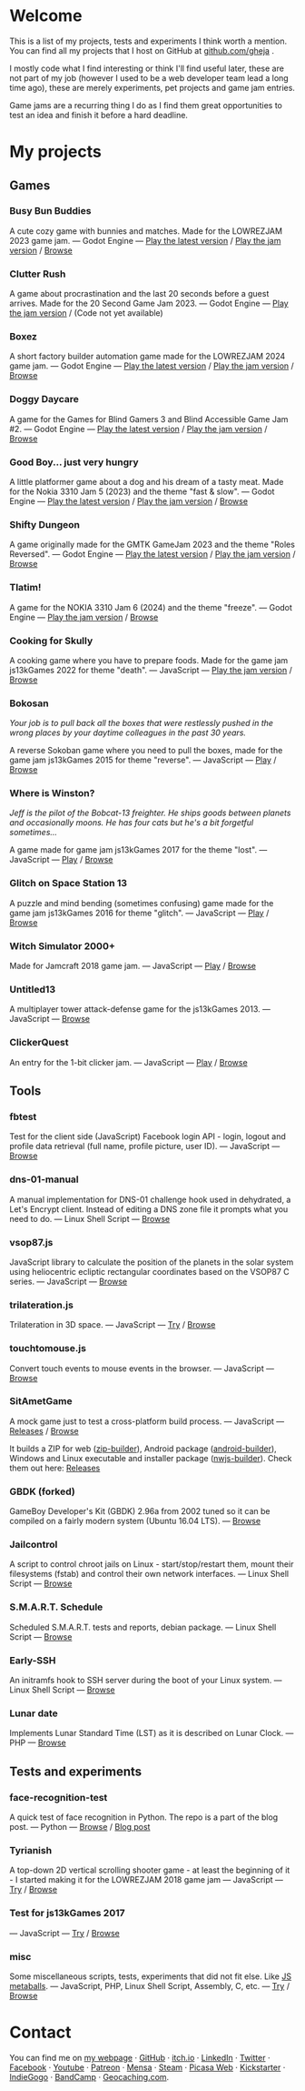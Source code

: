 # Welcome

This is a list of my projects, tests and experiments I think worth a mention. You can find all my projects that I host on GitHub at [github.com/gheja](https://github.com/gheja) .

I mostly code what I find interesting or think I'll find useful later, these are not part of my job (however I used to be a web developer team lead a long time ago), these are merely experiments, pet projects and game jam entries.

Game jams are a recurring thing I do as I find them great opportunities to test an idea and finish it before a hard deadline.

# My projects

## Games

### Busy Bun Buddies

A cute cozy game with bunnies and matches. Made for the LOWREZJAM 2023 game jam.
— Godot Engine
— [Play the latest version](https://gheja.itch.io/busy-bun-buddies-latest)
/ [Play the jam version](https://gheja.itch.io/busy-bun-buddies)
/ [Browse](https://github.com/gheja/busy-bun-buddies)

### Clutter Rush

A game about procrastination and the last 20 seconds before a guest arrives. Made for the 20 Second Game Jam 2023.
— Godot Engine
— [Play the jam version](https://gheja.itch.io/clutter-rush)
/ (Code not yet available)

### Boxez

A short factory builder automation game made for the LOWREZJAM 2024 game jam.
— Godot Engine
— [Play the latest version](https://gheja.itch.io/boxez-latest)
/ [Play the jam version](https://gheja.itch.io/boxez)
/ [Browse](https://github.com/gheja/boxez)

### Doggy Daycare

A game for the Games for Blind Gamers 3 and Blind Accessible Game Jam #2.
— Godot Engine
— [Play the latest version](https://gheja.itch.io/doggy-daycare-latest)
/ [Play the jam version](https://gheja.itch.io/doggy-daycare)
/ [Browse](https://github.com/gheja/doggy-daycare)

### Good Boy... just very hungry

A little platformer game about a dog and his dream of a tasty meat. Made for the Nokia 3310 Jam 5 (2023) and the theme "fast & slow".
— Godot Engine
— [Play the latest version](https://gheja.itch.io/good-boy-just-very-hungry-latest)
/ [Play the jam version](https://gheja.itch.io/good-boy-just-very-hungry)
/ [Browse](https://github.com/gheja/good-boy-just-very-hungry)

### Shifty Dungeon

A game originally made for the GMTK GameJam 2023 and the theme "Roles Reversed".
— Godot Engine
— [Play the latest version](https://gheja.itch.io/shifty-dungeon-latest)
/ [Play the jam version](https://gheja.itch.io/shifty-dungeon)
/ [Browse](https://github.com/gheja/shifty-dungeon)

### Tlatim!

A game for the NOKIA 3310 Jam 6 (2024) and the theme "freeze".
— Godot Engine
— [Play the jam version](https://gheja.itch.io/tlatim)
/ [Browse](https://github.com/gheja/tlatim)

### Cooking for Skully

A cooking game where you have to prepare foods. Made for the game jam js13kGames 2022 for theme "death".
— JavaScript
— [Play the jam version](https://gheja.itch.io/cooking-for-skully)
/ [Browse](https://github.com/gheja/js13k2022)

### Bokosan

*Your job is to pull back all the boxes that were restlessly pushed in the wrong places by your daytime colleagues in the past 30 years.*

A reverse Sokoban game where you need to pull the boxes, made for the game jam js13kGames 2015 for theme "reverse".
— JavaScript
— [Play](http://bokosan.net)
/ [Browse](https://github.com/gheja/bokosan)

### Where is Winston?

*Jeff is the pilot of the Bobcat-13 freighter. He ships goods between planets and occasionally moons. He has four cats but he's a bit forgetful sometimes...*

A game made for game jam js13kGames 2017 for the theme "lost".
— JavaScript
— [Play](https://gheja.itch.io/where-is-winston)
/ [Browse](https://github.com/gheja/lost13k)

### Glitch on Space Station 13

A puzzle and mind bending (sometimes confusing) game made for the game jam js13kGames 2016 for theme "glitch".
— JavaScript
— [Play](https://gheja.itch.io/glitch-on-space-station-13)
/ [Browse](https://github.com/gheja/glitch13k)

### Witch Simulator 2000+

Made for Jamcraft 2018 game jam.
— JavaScript
— [Play](https://gheja.itch.io/witch-simulator-2000-plus)
/ [Browse](https://github.com/gheja/jamcraft2018)

### Untitled13

A multiplayer tower attack-defense game for the js13kGames 2013.
— JavaScript
— [Browse](https://github.com/gheja/untitled13)

### ClickerQuest

An entry for the 1-bit clicker jam.
— JavaScript
— [Play](https://gheja.itch.io/clickerquest-wip)
/ [Browse](https://github.com/gheja/clickerquest)

## Tools

### fbtest

Test for the client side (JavaScript) Facebook login API - login, logout and profile data retrieval (full name, profile picture, user ID).
— JavaScript
— [Browse](https://github.com/gheja/fbtest)

### dns-01-manual

A manual implementation for DNS-01 challenge hook used in dehydrated, a Let's Encrypt client. Instead of editing a DNS zone file it prompts what you need to do.
— Linux Shell Script
— [Browse](https://github.com/gheja/dns-01-manual)

### vsop87.js

JavaScript library to calculate the position of the planets in the solar system using heliocentric ecliptic rectangular coordinates based on the VSOP87 C series.
— JavaScript
— [Browse](https://github.com/gheja/vsop87.js)

### trilateration.js

Trilateration in 3D space.
— JavaScript
— [Try](https://gheja.github.io/trilateration.js)
/ [Browse](https://github.com/gheja/trilateration.js)

### touchtomouse.js

Convert touch events to mouse events in the browser.
— JavaScript
— [Browse](https://github.com/gheja/touchtomouse.js)

### SitAmetGame

A mock game just to test a cross-platform build process.
— JavaScript
— [Releases](https://github.com/gheja/sitametgame/releases)
/ [Browse](https://github.com/gheja/sitametgame)

It builds a ZIP for web ([zip-builder](https://github.com/gheja/zip-builder)), Android package ([android-builder](https://github.com/gheja/android-builder)), Windows and Linux executable and installer package ([nwjs-builder](https://github.com/gheja/nwjs-builder)). Check them out here: [Releases](https://github.com/gheja/sitametgame/releases)

### GBDK (forked)

GameBoy Developer's Kit (GBDK) 2.96a from 2002 tuned so it can be compiled on a fairly modern system (Ubuntu 16.04 LTS).
— [Browse](https://github.com/gheja/gbdk)

### Jailcontrol

A script to control chroot jails on Linux - start/stop/restart them, mount their filesystems (fstab) and control their own network interfaces.
— Linux Shell Script
— [Browse](https://github.com/gheja/jailcontrol)

### S.M.A.R.T. Schedule

Scheduled S.M.A.R.T. tests and reports, debian package.
— Linux Shell Script
— [Browse](https://github.com/gheja/smartschedule)

### Early-SSH

An initramfs hook to SSH server during the boot of your Linux system.
— Linux Shell Script
— [Browse](https://github.com/gheja/early-ssh)

### Lunar date

Implements Lunar Standard Time (LST) as it is described on Lunar Clock. 
— PHP
— [Browse](https://github.com/gheja/lunar_date)

## Tests and experiments

### face-recognition-test

A quick test of face recognition in Python. The repo is a part of the blog post.
— Python
— [Browse](https://github.com/gheja/face-recognition-test)
/ [Blog post](https://gabor.heja.hu/blog/2021/01/04/easy-face-recognition-in-2021-using-python/)

### Tyrianish

A top-down 2D vertical scrolling shooter game - at least the beginning of it - I started making it for the LOWREZJAM 2018 game jam — JavaScript
— [Try](https://gheja.github.io/tyrianish/src)
/ [Browse](https://github.com/gheja/tyrianish)

### Test for js13kGames 2017
— JavaScript
— [Try](https://gheja.github.io/js13k2017experiments)
/ [Browse](https://github.com/gheja/js13k2017experiments)

### misc

Some miscellaneous scripts, tests, experiments that did not fit else. Like [JS metaballs](http://gheja.github.io/misc/html5_canvas_effects/).
— JavaScript, PHP, Linux Shell Script, Assembly, C, etc.
— [Try](https://gheja.github.io/misc)
/ [Browse](http://github.com/gheja/misc)

# Contact

You can find me on
[my webpage](https://gabor.heja.hu/)  · 
[GitHub](https://github.com/gheja/)  · 
[itch.io](https://gheja.itch.io/) · 
[LinkedIn](http://hu.linkedin.com/pub/gabor-heja/50/852/118/) · 
[Twitter](https://twitter.com/gheja_) · 
[Facebook](https://facebook.com/gabor.heja/) · 
[Youtube](https://www.youtube.com/user/kakaopor) · 
[Patreon](http://www.patreon.com/user?u=45620) · 
[Mensa](https://tag.mensa.hu/felhasznalok/19479) · 
[Steam](http://steamcommunity.com/profiles/76561198001521032/) · 
[Picasa Web](https://picasaweb.google.com/117925865825180112935?noredirect=1) · 
[Kickstarter](https://www.kickstarter.com/profile/1929368013) · 
[IndieGogo](https://www.indiegogo.com/individuals/4088343/x/4088343) · 
[BandCamp](https://bandcamp.com/gheja) · 
[Geocaching.com](http://www.geocaching.com/profile/?guid=03b36123-e1d1-4d57-a855-8fb414871e1e).
